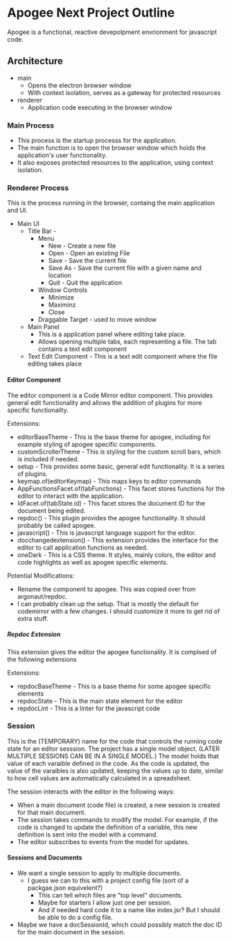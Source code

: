 # Apogee Next Project Outline

Apogee is a functional, reactive devepolpment envrionment for javascript code.

## Architecture

- main
    - Opens the electron browser window
    - With context isolation, serves as a gateway for protected resources
- renderer
    - Application code executing in the browser window

### Main Process

- This process is the startup processs for the application.
- The main function is to open the browser window which holds the application's user functionality.
- It also exposes protected resources to the application, using context isolation.


### Renderer Process

This is the process running in the browser, containg the main application and UI.

- Main UI
    - Title Bar - 
        - Menu
            - New - Create a new file
            - Open - Open an existing File
            - Save - Save the current file 
            - Save As - Save the current file with a given name and location
            - Quit - Quit the application
        - Window Controls
            - Minimize
            - Maximinz
            - Close
        - Draggable Target - used to move window
    - Main Panel
        - This is a application panel where editing take place.
        - Allows opening multiple tabs, each representing a file. The tab contains a text edit component
    - Text Edit Component - This is a text edit component where the file editing takes place

#### Editor Component

The editor component is a Code Mirror editor component. This provides general edit functionality and allows
the addition of plugins for more specific functionality.

Extensions:

- editorBaseTheme - This is the base theme for apogee, including for example styling of apogee specific components.
- customScrollerTheme - This is styling for the custom scroll bars, which is included if needed.
- setup - This provides some basic, general edit functionality. It is a series of plugins.
- keymap.of(editorKeymap) - This maps keys to editor commands
- AppFunctionsFacet.of(tabFunctions) - This facet stores functions for the editor to interact with the application.
- IdFacet.of(tabState.id) - This facet stores the document ID for the document being edited.
- repdoc() - This plugin provides the apogee functionality. It should probably be called apogee.
- javascript() - This is javascript language support for the editor.
- docchangedextension() - This extension provides the interface for the editor to call application functions as needed.
- oneDark - This is a CSS theme. It styles, mainly colors, the editor and code highlights as well as apogee specific elements.

Potential Modifications:

- Rename the component to apogee. This was copied over from argonaut/repdoc.
- I can probably clean up the setup. That is mostly the default for codemirror with a few changes. I should customize
it more to get rid of extra stuff.


##### Repdoc Extension

This extension gives the editor the apogee functionality. It is complsed of the following extensions

Extensions:

- repdocBaseTheme - This is a base theme for some apogee specific elements
- repdocState - This is the main state element for the editor
- repdocLint - This is a linter for the javascript code

### Session

This is the (TEMPORARY) name for the code that controls the running code state for an editor sesssion.
The project has a single model object. (LATER MULTIPLE SESSIONS CAN BE IN A SINGLE MODEL.) 
The model holds that value of each varaible defined
in the code. As the code is updated, the value of the varaibles is also updated, keeping the values
up to date, similar to how cell values are automatically calculated in a spreadsheet.

The session interacts with the editor in the following ways:

- When a main document (code file) is created, a new session is created for that main document.
- The session takes commands to modify the model. For example, if the code is changed to update the definition
of a variable, this new definition is sent into the model  with a command.
- The editor subscribes to events from the model for updates.

#### Sessions and Documents

- We want a single session to apply to multiple documents.
    - I guess we can to this with a project config file (sort of a packgae.json equivelent?) 
        - This can tell which files are "top level" documents.
        - Maybe for starters I allow just one per session.
        - And if needed hard code it to a name like index.jsr? But I should be able to do a config file.
- Maybe we have a docSessionId, which could possibly match the doc ID for the main document in the session.

     
